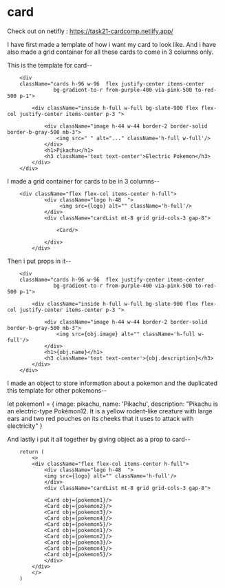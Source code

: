 # card

Check out on netifly : https://task21-cardcomp.netlify.app/

I have first made a template of how i want my card to look like.
 And i have also made a grid container for all these cards to come in 3 columns only.

 This is the template for card--
 
        <div 
        className="cards h-96 w-96  flex justify-center items-center
                   bg-gradient-to-r from-purple-400 via-pink-500 to-red-500 p-1">

            <div className="inside h-full w-full bg-slate-900 flex flex-col justify-center items-center p-3 ">
                        
                <div className="image h-44 w-44 border-2 border-solid border-b-gray-500 mb-3">
                    <img src=" " alt="..." className='h-full w-full'/>
                </div>
                <h1>Pikachu</h1>
                <h3 className='text text-center'>Electric Pokemon</h3>
            </div>
        </div>


I made a grid container for cards to be in 3 columns--

        <div className="flex flex-col items-center h-full">
                <div className="logo h-48  ">
                     <img src={logo} alt="" className='h-full'/>
                </div>
                <div className="cardList mt-8 grid grid-cols-3 gap-8">

                    <Card/>
                
                </div>
            </div>

Then i put props in it--


        <div 
        className="cards h-96 w-96  flex justify-center items-center
                   bg-gradient-to-r from-purple-400 via-pink-500 to-red-500 p-1">

            <div className="inside h-full w-full bg-slate-900 flex flex-col justify-center items-center p-3 ">
                        
                <div className="image h-44 w-44 border-2 border-solid border-b-gray-500 mb-3">
                    <img src={obj.image} alt="" className='h-full w-full'/>
                </div>
                <h1>{obj.name}</h1>
                <h3 className='text text-center'>{obj.description}</h3>
            </div>
        </div>


I made an object to store information about a pokemon and the duplicated this template for other pokemons--

 let pokemon1 = {
    image: pikachu,
    name: 'Pikachu',
    description: "Pikachu is an electric-type Pokémon12. It is a yellow rodent-like creature with large ears and two red pouches on its cheeks that it uses to attack with electricity"
  }


  And lastly i put it all together by giving object as a prop to card--

        return (
            <>
            <div className="flex flex-col items-center h-full">
                <div className="logo h-48  ">
                <img src={logo} alt="" className='h-full'/>
                </div>
                <div className="cardList mt-8 grid grid-cols-3 gap-8">

                <Card obj={pokemon1}/>
                <Card obj={pokemon2}/>
                <Card obj={pokemon3}/>
                <Card obj={pokemon4}/>
                <Card obj={pokemon5}/>
                <Card obj={pokemon1}/>
                <Card obj={pokemon2}/>
                <Card obj={pokemon3}/>
                <Card obj={pokemon4}/>
                <Card obj={pokemon5}/>
                </div>
            </div>
            </>
        )

